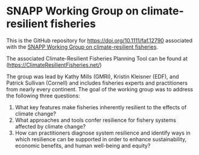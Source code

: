 # SNAPP Working Group on climate-resilient fisheries

This is the GitHub repository for https://doi.org/10.1111/faf.12790 associated with the [SNAPP Working Group on climate-resilient fisheries](https://snappartnership.net/teams/climate-resilient-fisheries/). 

The associated Climate-Resilient Fisheries Planning Tool can be found at (https://ClimateResilientFisheries.net/)


The group was lead by Kathy Mills (GMRI), Kristin Kleisner (EDF), and Patrick Sullivan (Cornell) and includes fisheries experts and practitioners from nearly every continent. The goal of the working group was to address the following three questions:

1. What key features make fisheries inherently resilient to the effects of climate change?
2. What approaches and tools confer resilience for fishery systems affected by climate change?
3. How can practitioners diagnose system resilience and identify ways in which resilience can be supported in order to enhance sustainability, economic benefits, and human well-being and equity?


